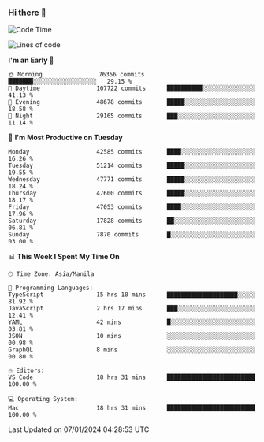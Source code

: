 ### Hi there 👋

<!--START_SECTION:waka-->
![Code Time](http://img.shields.io/badge/Code%20Time-4%2C670%20hrs%2031%20mins-blue)

![Lines of code](https://img.shields.io/badge/From%20Hello%20World%20I%27ve%20Written-110.1%20million%20lines%20of%20code-blue)

**I'm an Early 🐤** 

```text
🌞 Morning                76356 commits       ███████░░░░░░░░░░░░░░░░░░   29.15 % 
🌆 Daytime                107722 commits      ██████████░░░░░░░░░░░░░░░   41.13 % 
🌃 Evening                48678 commits       █████░░░░░░░░░░░░░░░░░░░░   18.58 % 
🌙 Night                  29165 commits       ███░░░░░░░░░░░░░░░░░░░░░░   11.14 % 
```
📅 **I'm Most Productive on Tuesday** 

```text
Monday                   42585 commits       ████░░░░░░░░░░░░░░░░░░░░░   16.26 % 
Tuesday                  51214 commits       █████░░░░░░░░░░░░░░░░░░░░   19.55 % 
Wednesday                47771 commits       █████░░░░░░░░░░░░░░░░░░░░   18.24 % 
Thursday                 47600 commits       █████░░░░░░░░░░░░░░░░░░░░   18.17 % 
Friday                   47053 commits       ████░░░░░░░░░░░░░░░░░░░░░   17.96 % 
Saturday                 17828 commits       ██░░░░░░░░░░░░░░░░░░░░░░░   06.81 % 
Sunday                   7870 commits        █░░░░░░░░░░░░░░░░░░░░░░░░   03.00 % 
```


📊 **This Week I Spent My Time On** 

```text
🕑︎ Time Zone: Asia/Manila

💬 Programming Languages: 
TypeScript               15 hrs 10 mins      ████████████████████░░░░░   81.92 % 
JavaScript               2 hrs 17 mins       ███░░░░░░░░░░░░░░░░░░░░░░   12.41 % 
YAML                     42 mins             █░░░░░░░░░░░░░░░░░░░░░░░░   03.81 % 
JSON                     10 mins             ░░░░░░░░░░░░░░░░░░░░░░░░░   00.98 % 
GraphQL                  8 mins              ░░░░░░░░░░░░░░░░░░░░░░░░░   00.80 % 

🔥 Editors: 
VS Code                  18 hrs 31 mins      █████████████████████████   100.00 % 

💻 Operating System: 
Mac                      18 hrs 31 mins      █████████████████████████   100.00 % 
```


 Last Updated on 07/01/2024 04:28:53 UTC
<!--END_SECTION:waka-->


<!--
**rad182/rad182** is a ✨ _special_ ✨ repository because its `README.md` (this file) appears on your GitHub profile.

Here are some ideas to get you started:

- 🔭 I’m currently working on ...
- 🌱 I’m currently learning ...
- 👯 I’m looking to collaborate on ...
- 🤔 I’m looking for help with ...
- 💬 Ask me about ...
- 📫 How to reach me: ...
- 😄 Pronouns: ...
- ⚡ Fun fact: ...
-->
